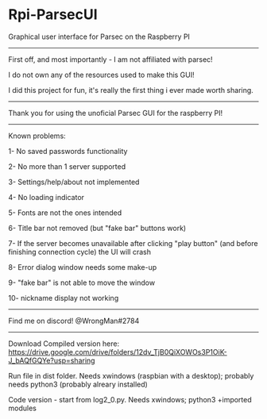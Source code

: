 # Rpi-ParsecUI
Graphical user interface for Parsec on the Raspberry PI

-----------------------


First off, and most importantly - I am not affiliated with parsec!

I do not own any of the resources used to make this GUI!

I did this project for fun, it's really the first thing i ever made worth sharing.

----------------------

Thank you for using the unoficial Parsec GUI for the raspberry PI!

----------------------

Known problems:

1- No saved passwords functionality

2- No more than 1 server supported

3- Settings/help/about not implemented

4- No loading indicator

5- Fonts are not the ones intended

6- Title bar not removed (but "fake bar" buttons work)

7- If the server becomes unavailable after clicking "play button" (and before finishing connection cycle) the UI will crash

8- Error dialog window needs some make-up

9- "fake bar" is not able to move the window

10- nickname display not working

----------------------------------------------

Find me on discord! @WrongMan#2784

----------------------------------------------

Download Compiled version here: https://drive.google.com/drive/folders/12dv_TjB0QiXOWOs3P1OiK-J_bAQfGQYe?usp=sharing

Run file in dist folder. Needs xwindows (raspbian with a desktop); probably needs python3 (probably alreary installed)


Code version - start from log2_0.py. Needs xwindows; python3 +imported modules
